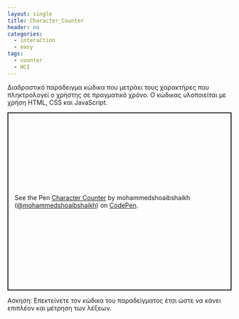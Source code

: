 ```yaml
---
layout: single
title: Character_Counter
header: no
categories:
  - interaction
  - easy
tags:
  - counter
  - HCI
---
```


Διαδραστικό παράδειγμα κώδικα που μετράει τους χαρακτήρες που πληκτρολογεί ο χρήστης σε πραγματικό χρόνο.  Ο κώδικας υλοποιείται με χρήση HTML, CSS και JavaScript. 

<p class="codepen" data-height="300" data-default-tab="html,result" data-slug-hash="QWKXJZb" data-pen-title="Live_Character_Counter" data-user="MohammedShoaibShaikh" style="height: 400px; box-sizing: border-box; display: flex; align-items: center; justify-content: center; border: 2px solid; margin: 1em 0; padding: 1em;">
  <span>See the Pen <a href="https://codepen.io/mohammedshoaibshaikh/pen/QWKXJZb">
  Character Counter</a> by mohammedshoaibshaikh (<a href="https://codepen.io/mohammedshoaibshaikh">@mohammedshoaibshaikh</a>)
  on <a href="https://codepen.io">CodePen</a>.</span>
</p>
<script async src="https://public.codepenassets.com/embed/index.js"></script>




Ασκηση: Επεκτείνετε τον κώδικα του παραδείγματος έτσι ώστε να κάνει επιπλέον και μέτρηση των λέξεων.
